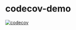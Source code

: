 # codecov-demo

[![codecov](https://codecov.io/gh/yurii-sorokin/codecov-demo/branch/main/graph/badge.svg?token=2WFZ39LAU7)](https://codecov.io/gh/yurii-sorokin/codecov-demo)
